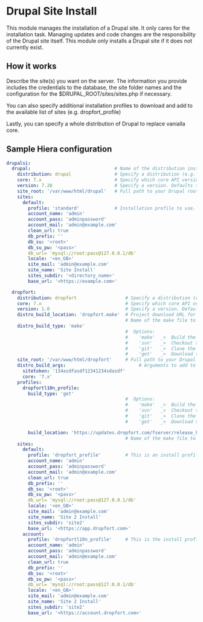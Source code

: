 Drupal Site Install
===================

This module manages the installation of a Drupal site. It only cares for the installation task.
Managing updates and code changes are the responsibility of the Drupal site itself.
This module only installs a Drupal site if it does not currently exist.

How it works
------------

Describe the site(s) you want on the server. The information you provide includes the
credentials to the database, the site folder names and the configuration for the
$DRUPAL_ROOT/sites/sites.php if necessary.

You can also specify additional installation profiles to download and add to the available
list of sites (e.g. dropfort_profile)

Lastly, you can specify a whole distribution of Drupal to replace vanialla core.

Sample Hiera configuration
--------------------------

````yaml
drupalsi:
  drupal:                               # Name of the distribution installation
    distribution: drupal                # Specify a distribution (e.g. commerce_kickstart, wetkit). Defaults to 'drupal'
    core: 7.x                           # Specify which core API version (e.g. 6.x, 7.x, 8.x). Defaults to '7.x'
    version: 7.28                       # Specify a version. Defaults to the latest stable
    site_root: '/var/www/html/drupal'   # Full path to your Drupal root directory. Defaults to '/var/www/html/<distroname>'
    sites:
      default:
        profile: 'standard'             # Installation profile to use. Defaults to "standard"
        account_name: 'admin'
        account_pass: 'adminpassword'
        account_mail: 'admin@example.com'
        clean_url: true
        db_prefix: ''
        db_su: '<root>'
        db_su_pw: '<pass>'
        db_url= 'mysql://root:pass@127.0.0.1/db'
        locale: '<en_GB>'
        site_mail: 'admin@example.com'
        site_name: 'Site Install'
        sites_subdir: '<directory_name>'
        base_url: '<https://example.com>'

  dropfort:
    distribution: dropfort                  # Specify a distribution (e.g. commerce_kickstart, wetkit). Defaults to 'drupal'
    core: 7.x                               # Specify which core API version (e.g. 6.x, 7.x, 8.x). Defaults to '7.x'
    version: 1.0                            # Specify a version. Defaults to the latest stable
    distro_build_location: 'dropfort.make'  # Project download URL for your distribution. Defaults to https://update.drupal.org/release_history
                                            # Name of the make file to build the site with or the url of the distro's location.
    distro_build_type: 'make'
                                            #  Options:
                                            #    'make'  _>  Build the site using a drush make file
                                            #    'svn'   _>  Checkout the site with Subversion
                                            #    'git'   _>  Clone the site with Git
                                            #    'get'   _>  Download the Drupal distribution with an HTTP GET request
    site_root: '/var/www/html/dropfort'     # Full path to your Drupal root directory. Defaults to '/var/www/html/<distroname>', in this case would be '/var/www/html/dropfort'.
    distro_build_args:                           # Arguments to add to the build_location method. For example with 'get' requests, adds key/value pairs to the URL via querystring parameters. Defaults to ''.
      sitetoken: '134asdfasdf12341234sdasdf'
      core: '7.x'
    profiles:
      dropfortl10n_profile:
        build_type: 'get'
                                            #  Options:
                                            #    'make'  _>  Build the site using a drush make file
                                            #    'svn'   _>  Checkout the site with Subversion
                                            #    'git'   _>  Clone the site with Git
                                            #    'get'   _>  Download the Drupal distribution with an HTTP GET request

        build_location: 'https://updates.dropfort.com/fserver/release_history'
                                            # Name of the make file to build the site with or the url of the profile's location:
    sites:
      default:
        profile: 'dropfort_profile'         # This is an install profile which comes with this distribution
        account_name: 'admin'
        account_pass: 'adminpassword'
        account_mail: 'admin@example.com'
        clean_url: true
        db_prefix: ''
        db_su: '<root>'
        db_su_pw: '<pass>'
        db_url= 'mysql://root:pass@127.0.0.1/db'
        locale: '<en_GB>'
        site_mail: 'admin@example.com'
        site_name: 'Site 2 Install'
        sites_subdir: 'site2'
        base_url: '<https://app.dropfort.com>'
      account:
        profile: 'dropfortl10n_profile'     # This is the install profile we added in the config above
        account_name: 'admin'
        account_pass: 'adminpassword'
        account_mail: 'admin@example.com'
        clean_url: true
        db_prefix: ''
        db_su: '<root>'
        db_su_pw: '<pass>'
        db_url= 'mysql://root:pass@127.0.0.1/db'
        locale: '<en_GB>'
        site_mail: 'admin@example.com'
        site_name: 'Site 2 Install'
        sites_subdir: 'site2'
        base_url: '<https://account.dropfort.com>'

````